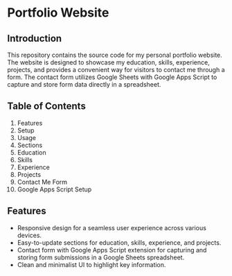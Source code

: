 # Portfolio Website
## Introduction
This repository contains the source code for my personal portfolio website. The website is designed to showcase my education, skills, experience, projects, and provides a convenient way for visitors to contact me through a form. The contact form utilizes Google Sheets with Google Apps Script to capture and store form data directly in a spreadsheet.

## Table of Contents
1. Features
2. Setup
3. Usage
4. Sections
5. Education
6. Skills
7. Experience
8. Projects
9. Contact Me Form
10. Google Apps Script Setup


## Features
* Responsive design for a seamless user experience across various devices.
* Easy-to-update sections for education, skills, experience, and projects.
* Contact form with Google Apps Script extension for capturing and storing form  submissions in a Google Sheets spreadsheet.
* Clean and minimalist UI to highlight key information.
